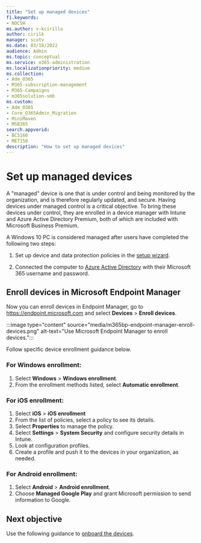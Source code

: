 ```yaml
---
title: "Set up managed devices"
f1.keywords:
- NOCSH
ms.author: v-kcirillo
author: cirilk
manager: scotv
ms.date: 03/18/2022
audience: Admin
ms.topic: conceptual
ms.service: o365-administration
ms.localizationpriority: medium
ms.collection: 
- Adm_O365
- M365-subscription-management 
- M365-Campaigns
- m365solution-smb
ms.custom:
- Adm_O365
- Core_O365Admin_Migration
- MiniMaven
- MSB365
search.appverid:
- BCS160
- MET150
description: "How to set up managed devices"
---
```


# Set up managed devices

A "managed" device is one that is under control and being monitored by the organization, and is therefore regularly updated, and secure. Having devices under managed control is a critical objective. To bring these devices under control, they are enrolled in a device manager with Intune and Azure Active Directory Premium, both of which are included with Microsoft Business Premium. 

A Windows 10 PC is considered managed after users have completed the following two steps:

1. Set up device and data protection policies in the [setup  wizard](../business/set-up.md).

2. Connected the computer to [Azure Active Directory](../business/set-up-windows-devices.md) with their Microsoft 365 username and password. 

## Enroll devices in Microsoft Endpoint Manager

Now you can enroll devices in Endpoint Manager, go to https://endpoint.microsoft.com and select **Devices** > **Enroll devices**. 

:::image type="content" source="media/m365bp-endpoint-manager-enroll-devices.png" alt-text="Use Microsoft Endpoint Manager to enroll devices."::: 

Follow specific device enrollment guidance below.

### For Windows enrollment:

1. Select **Windows** > **Windows enrollment**. 
1. From the enrollment methods listed, select **Automatic enrollment**.

### For iOS enrollment:

1. Select **iOS** > **iOS enrollment**
1. From the list of policies, select a policy to see its details.
1. Select **Properties** to manage the policy.
1. Select **Settings** > **System Security** and configure security details in Intune.
1. Look at configuration profiles. 
1. Create a profile and push it to the devices in your organization, as needed.

### For Android enrollment:

1. Select **Android** > **Android enrollment**.
1. Choose **Managed Google Play** and grant Microsoft permission to send information to Google.

## Next objective

Use the following guidance to [onboard the devices](m365bp-onboard-devices-mdb.md).

